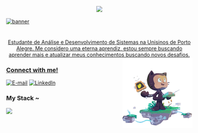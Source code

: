 <div align="center">
  <a href=https://github.com/user-attachments/assets/eef64bb7-c697-4c2a-ad70-db21fb1f43d3>
    <img src=https://readme-typing-svg.herokuapp.com?font=Fira+Code&weight=650&pause=1000&color=C969F7&width=435&lines=%F0%96%A4%90%EF%BD%A1%E2%98%85%E2%80%A2%E2%9C%A9+Welcome+to+my+profile+%E2%9C%A9%E2%80%A2%E2%98%85%EF%BD%A1%F0%96%A4%90)](https://git.io/typing-svg)
  </a>
</div>

![banner](https://github.com/user-attachments/assets/eef64bb7-c697-4c2a-ad70-db21fb1f43d3)

#

<p align="center">Estudante de Análise e Desenvolvimento de Sistemas na Unisinos de Porto Alegre.
Me considero uma eterna aprendiz, estou sempre buscando aprender mais e atualizar meus conhecimentos buscando novos desafios. 
  



<img align="right" alt="" height="190px" src="./src/NUX-Octodex-unscreen.gif">

<h3 align="left">Connect with me!</h3>

[![E-mail](https://img.shields.io/badge/-Email-000?style=for-the-badge&logo=microsoft-outlook&logoColor=FF00F6&color:FFF)](mailto:nathaliafloresmartins4550@gmail.com)
[![LinkedIn](https://img.shields.io/badge/-LinkedIn-000?style=for-the-badge&logo=linkedin&logoColor=FF00F6&color:FFF)](https://www.linkedin.com/in/nathalia-flores-1811n2004/)


<h3 align="left">My Stack ~</h3>
<div align="left">
  <img src="https://cdn.jsdelivr.net/gh/devicons/devicon@latest/icons/css3/css3-original.svg" />
  <img width="8" />
</div>

          
          
          


           
          
